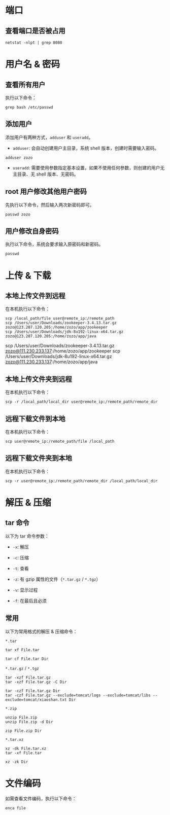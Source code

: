 
# 端口

## 查看端口是否被占用
```
netstat -nlpt | grep 8080
```

# 用户名 & 密码

## 查看所有用户

执行以下命令：
```
grep bash /etc/passwd
```

## 添加用户

添加用户有两种方式，`adduser` 和 `useradd`。

* `adduser`: 会自动创建用户主目录，系统 shell 版本，创建时需要输入密码。
```
adduser zozo
```

* `useradd`: 需要使用参数指定基本设置，如果不使用任何参数，则创建的用户无主目录、无 shell 版本、无密码。

## root 用户修改其他用户密码

先执行以下命令，然后输入两次新密码即可。
```
passwd zozo
```

## 用户修改自身密码

执行以下命令，系统会要求输入原密码和新密码。
```
passwd
```

# 上传 & 下载

## 本地上传文件到远程

在本机执行以下命令：
```
scp /local_path/file user@remote_ip:/remote_path
scp /Users/user/Downloads/zookeeper-3.4.13.tar.gz zozo@123.207.120.205:/home/zozo/app/zookeeper
scp /Users/user/Downloads/jdk-8u192-linux-x64.tar.gz zozo@123.207.120.205:/home/zozo/app/java
```

scp /Users/user/Downloads/zookeeper-3.4.13.tar.gz zozo@111.230.233.137:/home/zozo/app/zookeeper
scp /Users/user/Downloads/jdk-8u192-linux-x64.tar.gz zozo@111.230.233.137:/home/zozo/app/java

## 本地上传文件夹到远程

在本机执行以下命令：
```
scp -r /local_path/local_dir user@remote_ip:/remote_path/remote_dir
```

## 远程下载文件到本地

在本机执行以下命令：
```
scp user@remote_ip:/remote_path/file /local_path
```

## 远程下载文件夹到本地

在本机执行以下命令：
```
scp -r user@remote_ip:/remote_path/remote_dir /local_path/local_dir
```

# 解压 & 压缩 

## tar 命令

以下为 tar 命令参数：
* `-x`: 解压
* `-c`: 压缩
* `-t`: 查看

* `-z`: 有 gzip 属性的文件（`*.tar.gz` / `*.tgz`）
* `-v`: 显示过程

* `-f`: 在最后且必须

## 常用

以下为常用格式的解压 & 压缩命令：

`*.tar`
```
tar xf File.tar

tar cf File.tar Dir
```

`*.tar.gz` / `*.tgz`
```
tar -xzf File.tar.gz
tar -xzf File.tar.gz -C Dir

tar -czf File.tar.gz Dir
tar -czf File.tar.gz --exclude=tomcat/logs --exclude=tomcat/libs --exclude=tomcat/xiaoshan.txt Dir
```

`*.zip`
```
unzip File.zip
unzip File.zip -d Dir

zip File.zip Dir
```

`*.tar.xz`
```
xz -dk File.tar.xz
tar -xf File.tar

xz -zk Dir
```

# 文件编码

如需查看文件编码，执行以下命令：
```
enca file
```

